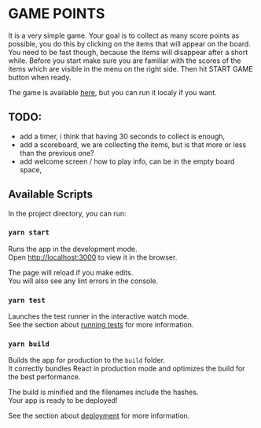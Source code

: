 # GAME POINTS

It is a very simple game. Your goal is to collect as many score points as possible, you do this by clicking on the items that will appear on the board.
You need to be fast though, because the items will disappear after a short while.
Before you start make sure you are familiar with the scores of the items which are visible in the menu on the right side.
Then hit START GAME button when ready.

The game is available [here](https://game-points-tn.herokuapp.com/), but you can run it localy if you want.

## TODO:
- add a timer, i think that having 30 seconds to collect is enough,
- add a scoreboard, we are collecting the items, but is that more or less than the previous one?
- add welcome screen / how to play info, can be in the empty board space,

## Available Scripts

In the project directory, you can run:

### `yarn start`

Runs the app in the development mode.<br>
Open [http://localhost:3000](http://localhost:3000) to view it in the browser.

The page will reload if you make edits.<br>
You will also see any lint errors in the console.

### `yarn test`

Launches the test runner in the interactive watch mode.<br>
See the section about [running tests](https://facebook.github.io/create-react-app/docs/running-tests) for more information.

### `yarn build`

Builds the app for production to the `build` folder.<br>
It correctly bundles React in production mode and optimizes the build for the best performance.

The build is minified and the filenames include the hashes.<br>
Your app is ready to be deployed!

See the section about [deployment](https://facebook.github.io/create-react-app/docs/deployment) for more information.
